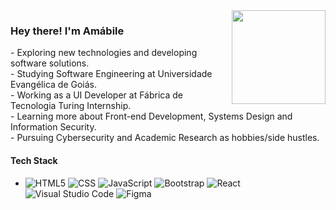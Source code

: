 <img src="https://images-wixmp-ed30a86b8c4ca887773594c2.wixmp.com/f/1a6e036f-f2d7-4de7-b5c2-aace830cbe12/da1eret-fae5475a-d465-4661-bb62-4edce7075217.gif?token=eyJ0eXAiOiJKV1QiLCJhbGciOiJIUzI1NiJ9.eyJzdWIiOiJ1cm46YXBwOjdlMGQxODg5ODIyNjQzNzNhNWYwZDQxNWVhMGQyNmUwIiwiaXNzIjoidXJuOmFwcDo3ZTBkMTg4OTgyMjY0MzczYTVmMGQ0MTVlYTBkMjZlMCIsIm9iaiI6W1t7InBhdGgiOiJcL2ZcLzFhNmUwMzZmLWYyZDctNGRlNy1iNWMyLWFhY2U4MzBjYmUxMlwvZGExZXJldC1mYWU1NDc1YS1kNDY1LTQ2NjEtYmI2Mi00ZWRjZTcwNzUyMTcuZ2lmIn1dXSwiYXVkIjpbInVybjpzZXJ2aWNlOmZpbGUuZG93bmxvYWQiXX0.1H100Ch20wjAP8o0QQpxaSVhAJEL-izUMkqOpDDsqQU" align="right" width="150"/>
<p align="left">
<h3>Hey there! I'm Amábile</h3>
- Exploring new technologies and developing software solutions.</br>
- Studying Software Engineering at Universidade Evangélica de Goiás.</br>
- Working as a UI Developer at Fábrica de Tecnologia Turing Internship.</br>
- Learning more about Front-end Development, Systems Design and Information Security.</br>
- Pursuing Cybersecurity and Academic Research as hobbies/side hustles.
<h4> Tech Stack</h4>


- ![HTML5](https://img.shields.io/badge/-HTML5-333333?style=flat&logo=HTML5)
  ![CSS](https://img.shields.io/badge/-CSS-333333?style=flat&logo=CSS3&logoColor=1572B6)
  ![JavaScript](https://img.shields.io/badge/-JavaScript-333333?style=flat&logo=javascript)
  ![Bootstrap](https://img.shields.io/badge/-Bootstrap-333333?style=flat&logo=bootstrap&logoColor=563D7C)
  ![React](https://img.shields.io/badge/-React-333333?style=flat&logo=react)
  ![Visual Studio Code](https://img.shields.io/badge/-Visual%20Studio%20Code-333333?style=flat&logo=visual-studio-code&logoColor=007ACC)
  ![Figma](https://img.shields.io/badge/-Figma-333333?style=flat&logo=figma)
  </p>
